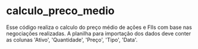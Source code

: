 # calculo_preco_medio
Esse código realiza o calculo do preço médio de ações e FIIs com base nas negociações realizadas. 
A planilha para importação dos dados deve conter as colunas 'Ativo', 'Quantidade', 'Preço', 'Tipo', 'Data'.
